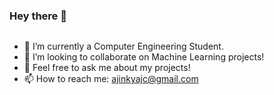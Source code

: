 ### Hey there 👋
![]()
<!--
**ajinkya-ch/ajinkya-ch** is a ✨ _special_ ✨ repository because its `README.md` (this file) appears on your GitHub profile.
-->

- 🔭 I’m currently a Computer Engineering Student.
- 👯 I’m looking to collaborate on Machine Learning projects!
- 💬 Feel free to ask me about my projects!
- 📫 How to reach me: ajinkyajc@gmail.com

